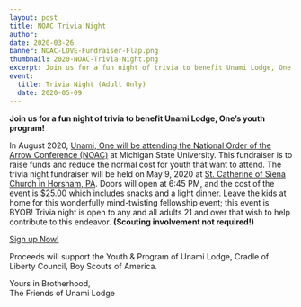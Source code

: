 ```yaml
---
layout: post
title: NOAC Trivia Night
author:
date: 2020-03-26
banner: NOAC-LOVE-Fundraiser-Flap.png
thumbnail: 2020-NOAC-Trivia-Night.png
excerpt: Join us for a fun night of trivia to benefit Unami Lodge, One’s youth program!
event:
  title: Trivia Night (Adult Only)
  date: 2020-05-09
---
```


**Join us for a fun night of trivia to benefit Unami Lodge, One’s youth program!**
 
In August 2020, [Unami, One will be attending the National Order of the Arrow Conference (NOAC)](/news/2020-NOAC-Updates) at Michigan State University. This fundraiser is to raise funds and reduce the normal cost for youth that want to attend. The trivia night fundraiser will be held on May 9, 2020 at [St. Catherine of Siena Church in Horsham, PA](https://goo.gl/maps/2BsrLfnybkJXB1927). Doors will open at 6:45 PM, and the cost of the event is $25.00 which includes snacks and a light dinner. Leave the kids at home for this wonderfully mind-twisting fellowship event; this event is BYOB! Trivia night is open to any and all adults 21 and over that wish to help contribute to this endeavor. **(Scouting involvement not required!)**

<div class="text-center">
  <a href="http://colbsa.doubleknot.com/registration/calendardetail.aspx?activitykey=2647209&orgkey=2793" class="btn btn-primary btn-lg">Sign up Now!</a>
</div>
 
Proceeds will support the Youth & Program of Unami Lodge, Cradle of Liberty Council, Boy Scouts of America.

Yours in Brotherhood,  
The Friends of Unami Lodge
